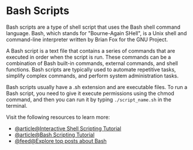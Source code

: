 # Bash Scripts

Bash scripts are a type of shell script that uses the Bash shell command language. Bash, which stands for "Bourne-Again SHell", is a Unix shell and command-line interpreter written by Brian Fox for the GNU Project.

A Bash script is a text file that contains a series of commands that are executed in order when the script is run. These commands can be a combination of Bash built-in commands, external commands, and shell functions. Bash scripts are typically used to automate repetitive tasks, simplify complex commands, and perform system administration tasks.

Bash scripts usually have a .sh extension and are executable files. To run a Bash script, you need to give it execute permissions using the chmod command, and then you can run it by typing `./script_name.sh` in the terminal.

Visit the following resources to learn more:

- [@article@Interactive Shell Scripting Tutorial](https://www.learnshell.org/en/Welcome)
- [@article@Bash Scripting Tutorial](https://www.javatpoint.com/bash)
- [@feed@Explore top posts about Bash](https://app.daily.dev/tags/bash?ref=roadmapsh)
